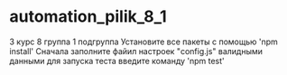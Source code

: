 # automation_pilik_8_1
3 курс 8 группа 1 подгруппа
Установите все пакеты с помощью 'npm install'
Сначала заполните файил настроек "config.js" валидными данными
для запуска теста введите команду 'npm test'

